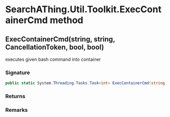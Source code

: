 # SearchAThing.Util.Toolkit.ExecContainerCmd method
## ExecContainerCmd(string, string, CancellationToken, bool, bool)
executes given bash command into container

### Signature
```csharp
public static System.Threading.Tasks.Task<int> ExecContainerCmd(string containerName, string command, CancellationToken ct, bool sudo = False, bool verbose = False)
```
### Returns

### Remarks

